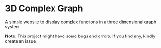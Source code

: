 # 3D Complex Graph

A simple website to display complex functions in a three dimensional graph system.

**Note:** This project might have some bugs and errors. If you find any, kindly create an issue.